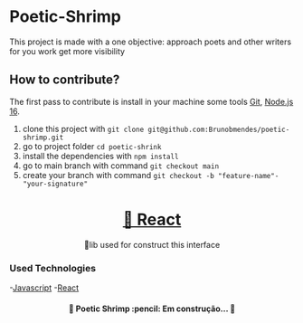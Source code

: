 # Poetic-Shrimp

  This project is made with a one objective: approach poets and other writers for you work get more visibility

## How to contribute?

The first pass to contribute is install in your machine some tools
[Git]((https://git-scm.com)), [Node.js 16](https://nodejs.org/en/).

1. clone this project with ``` git clone git@github.com:Brunobmendes/poetic-shrimp.git ```
2. go to project folder ``` cd poetic-shrink ```
3. install the dependencies with ``` npm install ```
4. go to main branch with command ``` git checkout main ```
5. create your branch with command ``` git checkout -b "feature-name"-"your-signature" ```  

<h1 align="center">
    <a href="https://pt-br.reactjs.org/">🔗 React</a>
</h1>
<p align="center">🚀lib used for construct this interface</p>

### Used Technologies

-[Javascript](https://www.javascript.com/)
-[React](https://pt-br.reactjs.org/)

<h4 align="center">
 🚧  Poetic Shrimp :pencil: Em construção...  🚧
</h4>
